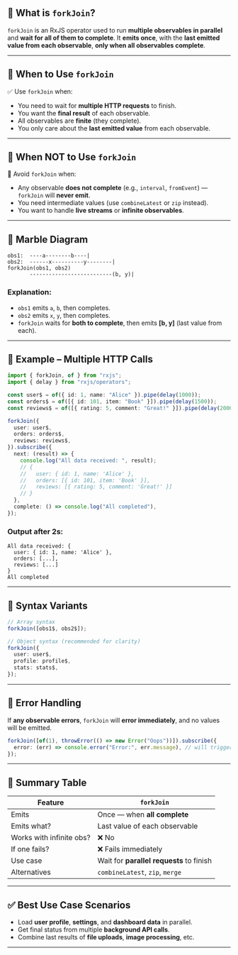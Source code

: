 ## 🔹 What is `forkJoin`?

`forkJoin` is an RxJS operator used to run **multiple observables in parallel** and **wait for all of them to complete**.
It **emits once**, with the **last emitted value from each observable**, **only when all observables complete**.

---

## 🔹 When to Use `forkJoin`

✅ Use `forkJoin` when:

- You need to wait for **multiple HTTP requests** to finish.
- You want the **final result** of each observable.
- All observables are **finite** (they complete).
- You only care about the **last emitted value** from each observable.

---

## 🔹 When NOT to Use `forkJoin`

🚫 Avoid `forkJoin` when:

- Any observable **does not complete** (e.g., `interval`, `fromEvent`) — `forkJoin` will **never emit**.
- You need intermediate values (use `combineLatest` or `zip` instead).
- You want to handle **live streams** or **infinite observables**.

---

## 🔹 Marble Diagram

```
obs1:  ----a--------b----|
obs2:  ------x----------y--------|
forkJoin(obs1, obs2)
       --------------------------(b, y)|

```

### Explanation:

- `obs1` emits `a`, `b`, then completes.
- `obs2` emits `x`, `y`, then completes.
- `forkJoin` waits for **both to complete**, then emits **\[b, y]** (last value from each).

---

## 🔹 Example – Multiple HTTP Calls

```ts
import { forkJoin, of } from "rxjs";
import { delay } from "rxjs/operators";

const user$ = of({ id: 1, name: "Alice" }).pipe(delay(1000));
const orders$ = of([{ id: 101, item: "Book" }]).pipe(delay(1500));
const reviews$ = of([{ rating: 5, comment: "Great!" }]).pipe(delay(2000));

forkJoin({
  user: user$,
  orders: orders$,
  reviews: reviews$,
}).subscribe({
  next: (result) => {
    console.log("All data received: ", result);
    // {
    //   user: { id: 1, name: 'Alice' },
    //   orders: [{ id: 101, item: 'Book' }],
    //   reviews: [{ rating: 5, comment: 'Great!' }]
    // }
  },
  complete: () => console.log("All completed"),
});
```

### Output after 2s:

```
All data received: {
  user: { id: 1, name: 'Alice' },
  orders: [...],
  reviews: [...]
}
All completed
```

---

## 🔹 Syntax Variants

```ts
// Array syntax
forkJoin([obs1$, obs2$]);

// Object syntax (recommended for clarity)
forkJoin({
  user: user$,
  profile: profile$,
  stats: stats$,
});
```

---

## 🔹 Error Handling

If **any observable errors**, `forkJoin` will **error immediately**, and no values will be emitted.

```ts
forkJoin([of(1), throwError(() => new Error("Oops"))]).subscribe({
  error: (err) => console.error("Error:", err.message), // will trigger immediately
});
```

---

## 🔹 Summary Table

| Feature                  | `forkJoin`                               |
| ------------------------ | ---------------------------------------- |
| Emits                    | Once — when **all complete**             |
| Emits what?              | Last value of each observable            |
| Works with infinite obs? | ❌ No                                    |
| If one fails?            | ❌ Fails immediately                     |
| Use case                 | Wait for **parallel requests** to finish |
| Alternatives             | `combineLatest`, `zip`, `merge`          |

---

## ✅ Best Use Case Scenarios

- Load **user profile**, **settings**, and **dashboard data** in parallel.
- Get final status from multiple **background API calls**.
- Combine last results of **file uploads**, **image processing**, etc.

---
